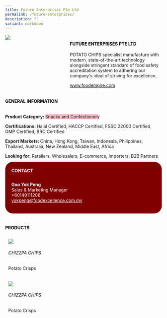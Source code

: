```yaml
---
title: Future Enterprises Pte Ltd
permalink: /future-enterprises/
description: ""
variant: markdown
---
```

<div class="flex-paragraph">
	<div style="display: flex; flex-wrap: wrap;" class="flex-container">
		<div style="flex: 1 1 40%; display: block;" class="card sgds">
			<img src="https://drive.google.com/u/0/uc?id=15lUpGQAWwHhAqCYTPvoT4rUs97ELFjP_&amp;export=download">
		</div>
		<div style="flex: 1 1 58%; display: block; margin-left: 3px" class="card-sgds">
			<h4 style="text-transform: uppercase; color: black;"><b>Future Enterprises Pte Ltd</b></h4>
			<p>POTATO CHIPS specialist manufacture with modern, state-of-the-art technology alongside stringent standard of food safety accreditation system to adhering our company's ideal of striving for excellence.</p>
			<p><a target="_blank" href="https://www.foodempire.com">www.foodempire.com</a></p>
		</div>
	</div>
</div>

<h4 style="text-transform: uppercase; color: black;">
	<b>General Information</b>
</h4>
<div style="display: flex; flex-wrap: wrap;" class="flex-container">
	<div style="flex: 1 1 65%; display: block; align-self: stretch" class="card sgds">
		<div class="flex-paragraph">
			<p>
				<b>Product Category: </b>
				<span style="background-color: pink; border-radius: 10px;">Snacks and Confectionery</span>
			</p>
			<p>
				<b>Certifications: </b>Halal Certified, HACCP Certified, FSSC 22000 Certified, GMP Certified, BRC Certified
			</p>
			<p>
				<b>Export Markets: </b>China, Hong Kong, Taiwan, Indonesia, Philippines, Thailand, Australia, New Zealand, Middle East, Africa
			</p>
			<p style="margin-bottom: 10px;">
				<b>Looking for: </b>Retailers, Wholesalers, E-commerce, Importers, B2B Partners
			</p>
		</div>
	</div>
	<div style="flex: 1 1 35%; padding: 10px; display: block; background-color: maroon; border-radius: 25px; align-self: center;" class="card sgds">
		<h4 style="color: white; margin-top: 10px; margin-left: 10px;">CONTACT</h4>
		<div class="flex-paragraph">
			<p style="padding: 10px; color: white;">
				<b>Goo Yok Peng</b>
				<br>Sales &amp; Marketing Manager<br>+60149111206<br>
				<a style="color: white;" href="mailto:yokpeng@foodexcellence.com.my">yokpeng@foodexcellence.com.my</a>
			</p>
		</div>
	</div>
</div>
<br>
<h4 style="text-transform: uppercase; color: black;">
	<b>Products</b>
</h4>
<div style="display: flex; flex-wrap: wrap;">
	<div style="flex: 1 1 47%; margin: 10px; display: block;" class="card sgds">
		<div style="display: block;" class="flex-image">
			<img src="https://drive.google.com/u/0/uc?id=1VWnzlVCO7ZqwC4OVTfVuFO_9nDi0Sv1e&amp;export=download">
		</div>
		<div class="flex-paragraph">
			<h6 style="text-transform: uppercase; color: black;">Chizzpa Chips</h6>
			<p>Potato Crisps</p>
		</div>
	</div>
	<div style="flex: 1 1 47%; margin: 10px; display: block;" class="card sgds">
		<div style="display: block;" class="flex-image">
			<img src="https://drive.google.com/u/0/uc?id=1vsExWzMEMOWYLyiGjj_JAkmZgnM8hv1h&amp;export=download">
		</div>
		<div class="flex-paragraph">
			<h6 style="text-transform: uppercase; color: black;">Chizzpa Chips</h6>
			<p>Potato Crisps</p>
		</div>
	</div>
</div>